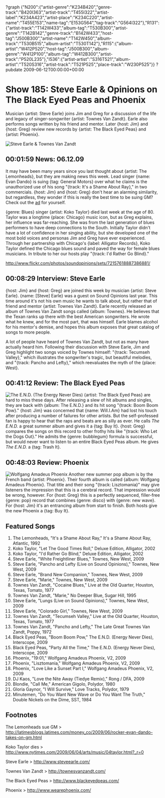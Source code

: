 ?graph {"N200":{"artist-genre":"K234B420","genre-track":"B420I363","artist-track":"T455I322","artist-label":"K234A423","artist-place":"K234C220","artist-name":"T455E153","name-tag":"E153G564","tag-track":"G564I322"},"R131":{"artist-track":"T142W433","album-tag":"T530B300","artist-genre":"T142B142","genre-track":"B142W433","host-tag":"J500B300","artist-name":"T142W450","album-track":"T530B515","album-artist":"T530T142"},"R115":{"album-artist":"W412P520","host-tag":"J500B300","album-genre":"W412P100","album-tag":"W412B300","artist-track":"P520L235"},"I536":{"artist-artist":"S316T521","album-artist":"T520S316","artist-track":"T521P525","place-track":"W230P525"}}
?pubdate 2009-06-12T00:00:00+00:00

# Show 185: Steve Earle & Opinions on The Black Eyed Peas and Phoenix
Musician {artist: Steve Earle} joins Jim and Greg for a discussion of the life and legacy of singer-songwriter {artist: Townes Van Zandt}. Earle also performs songs written by his friend and mentor. Later {host: Jim} and {host: Greg} review new records by {artist: The Black Eyed Peas} and {artist: Phoenix}.

![Steve Earle & Townes Van Zandt](http://static.soundopinions.org/images/2009/townesvz.jpg)


## 00:01:59 News: 06.12.09
It may have been many years since you last thought about {artist: The Lemonheads}, but they are making news this week. Lead singer {name: Evan Dando} is suing {tag: General Motors} over what he claims is the unauthorized use of his song "{track: It's a Shame About Ray}," in two commercials. {host: Jim} and {host: Greg} don't hear an alarming similarity, but regardless, they wonder if this is really the best time to be suing GM? Check out the [ad](https://www.youtube.com/watch?v=Uex6_ad7JXQ) for yourself.

{genre: Blues} singer {artist: Koko Taylor} died last week at the age of 80. Taylor was a longtime {place: Chicago} music icon, but as Greg explains, her influence was far-reaching. She was from the last generation of blues performers to have deep connections to the South. Initially Taylor didn't have a lot of confidence in her singing ability, but she developed one of the most bold voices and personas Jim and Greg have ever experienced. Through her partnership with Chicago's {label: Alligator Records}, Koko Taylor defined the Chicago blues sound and paved the way for female blues musicians. In tribute to her our hosts play "{track: I'd Rather Go Blind}."

http://www.flickr.com/photos/soundopinions/sets/72157618887386881/

## 00:08:29 Interview: Steve Earle
{host: Jim} and {host: Greg} are joined this week by musician {artist: Steve Earle}. {name: [Steve] Earle} was a guest on Sound Opinions last year. This time around it's not his own music he wants to talk about, but rather that of friend and mentor {artist: Townes Van Zandt}. Earle recently released an album of Townes Van Zandt songs called {album: Townes}. He believes that the Texan ranks up there with the best American songwriters. He wrote what he knew, and for the most part, that was himself. Earle blames alcohol for his mentor's demise, and hopes this album exposes that great catalog of songs to more people.

A lot of people have heard of Townes Van Zandt, but not as many have actually heard him. Following their discussion with Steve Earle, Jim and Greg highlight two songs voiced by Townes himself: "{track: Tecumseh Valley}," which illustrates the songwriter's tragic, but beautiful melodies, and "{track: Pancho and Lefty}," which reevaluates the myth of the {place: West}.

## 00:41:12 Review: The Black Eyed Peas
![The E.N.D. (The Energy Never Dies)](http://is4.mzstatic.com/image/thumb/Music/v4/54/e9/3a/54e93a28-1bcd-7ee0-9f21-9adb62a0d327/source/600x600bb.jpg "360391/318390146")
{artist: The Black Eyed Peas} are hard to miss these days. After releasing a slew of hit albums and singles, they are back with {album: The E.N.D.} and its hit song "{track: Boom Boom Pow}." {host: Jim} was concerned that {name: Will.I.Am} had lost his touch after producing a number of failures for other artists. But the self-professed fan is happy to hear that the raps and beats are as silly as ever. He calls *The E.N.D.* a great summer album and gives it a {tag: Buy It}. {host: Greg} compares the songs on this record to other frothy hits like "{track: Who Let the Dogs Out}." He admits the {genre: bubblegum} formula is successful, but would never want to listen to an entire Black Eyed Peas album. He gives *The E.N.D.* a {tag: Trash It}.

## 00:48:03 Review: Phoenix
![Wolfgang Amadeus Phoenix](https://upload.wikimedia.org/wikipedia/en/9/94/Phoenix_-_Wolfgang_Amadeus_Phoenix.png "5500360/315002203")
Another new summer pop album is by the French band {artist: Phoenix}. Their fourth album is called {album: Wolfgang Amadeus Phoenix}. That title and their song "{track: Lisztomania}" may give listeners the impression that this is a cerebral record. That impression would be wrong, however. For {host: Greg} this is a perfectly sequenced, filler-free {genre: pop} record that combines {genre: disco} with {genre: new wave}. For {host: Jim} it's an entrancing album from start to finish. Both hosts give the new Phoenix a {tag: Buy It}.

## Featured Songs
1. The Lemonheads, "It's a Shame About Ray," It's a Shame About Ray, Atlantic, 1992
2. Koko Taylor, "Let The Good Times Roll," Deluxe Edition, Alligator, 2002
3. Koko Taylor, "I'd Rather Go Blind," Deluxe Edition, Alligator, 2002
4. Steve Earle, "White Freightliner Blues," Townes, New West, 2009
5. Steve Earle, "Pancho and Lefty (Live on Sound Opinions)," Townes, New West, 2009
6. Steve Earle, "Brand New Companion," Townes, New West, 2009
7. Steve Earle, "Marie," Townes, New West, 2009
8. Townes Van Zandt, "Cocaine Blues," Live at the Old Quarter, Houston, Texas,  Tomato, 1977
9. Townes Van Zandt, "Marie," No Deeper Blue, Sugar Hill, 1995
10. Steve Earle, "Lungs (Live on Sound Opinions)," Townes, New West, 2009 
11. Steve Earle, "Colorado Girl," Townes, New West, 2009
12. Townes Van Zandt, "Tecumseh Valley," Live at the Old Quarter, Houston, Texas, Tomato, 1977
13. Townes Van Zandt, "Pancho and Lefty," The Late Great Townes Van Zandt, Poppy, 1972
14. Black Eyed Peas, "Boom Boom Pow," The E.N.D. (Energy Never Dies), Interscope, 2009
15. Black Eyed Peas, "Party All the Time," The E.N.D. (Energy Never Dies), Interscope, 2009
16. Phoenix, "19:01," Wolfgang Amadeus Phoenix, V2, 2009
17. Phoenix, "Lisztomania," Wolfgang Amadeus Phoenix, V2, 2009
18. Phoenix, "Love Like a Sunset Part I," Wolfgang Amadeus Phoenix, V2, 2009
19. DJ Kaos, "Love the Nite Away (Tiedye Remix)," Rong / DFA, 2009
20. Blondie, "Call Me," American Gigolo, Polydor, 1980
21. Gloria Gaynor, "I Will Survive," Love Tracks, Polydor, 1979
22. Minutemen, "Do You Want New Wave or Do You Want The Truth," Double Nickels on the Dime, SST, 1984

## Footnotes

The Lemonheads sue GM > http://latimesblogs.latimes.com/money_co/2009/06/rocker-evan-dando-takes-on-gm.html

Koko Taylor dies > http://www.nytimes.com/2009/06/04/arts/music/04taylor.html?_r=0

Steve Earle > http://www.steveearle.com/

Townes Van Zandt > http://townesvanzandt.com/

The Black Eyed Peas > http://www.blackeyedpeas.com/

Phoenix > http://www.wearephoenix.com/